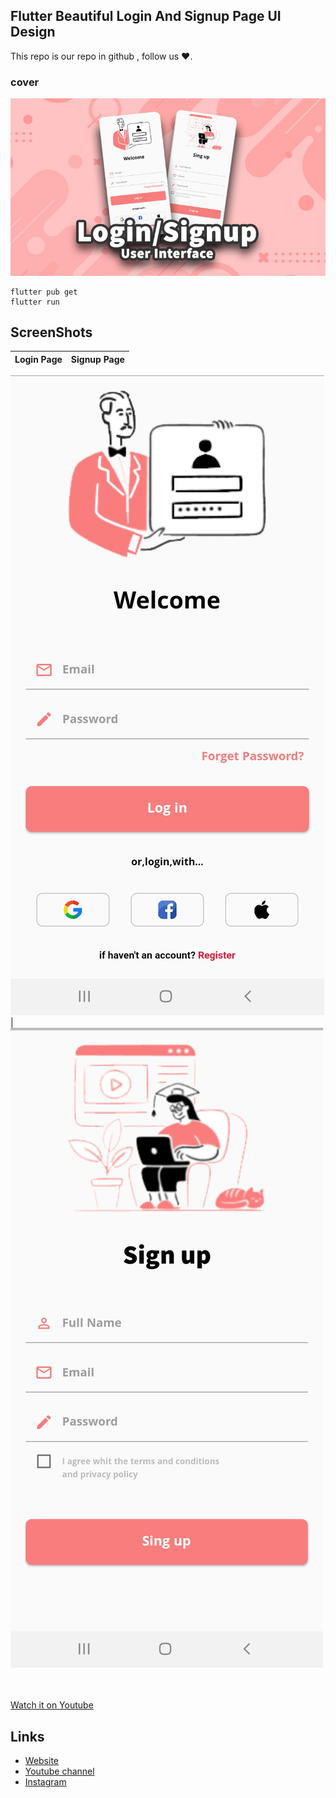 ## Flutter Beautiful Login And Signup Page UI Design

This repo is our repo in github , follow us ❤.

### cover
![Flutter Beautiful Login And Signup Page Cover](./assets/images/cover.jpg?raw=true "Optional Title")

```
flutter pub get
flutter run
```
## ScreenShots

Login Page | Signup Page
--- | ---

![Flutter login ui](./assets/images/login_image.jpg?raw=true "Optional Title") | ![Flutter signup ui](./assets/images/signup_image.jpg?raw=true "Optional Title")


<br><br>
[Watch it on Youtube](https://youtube.com)


## Links

* [Website](https://phloxcompany.com)
* [Youtube channel](https://www.youtube.com)
* [Instagram](https://instagram.com/phloxcompany)